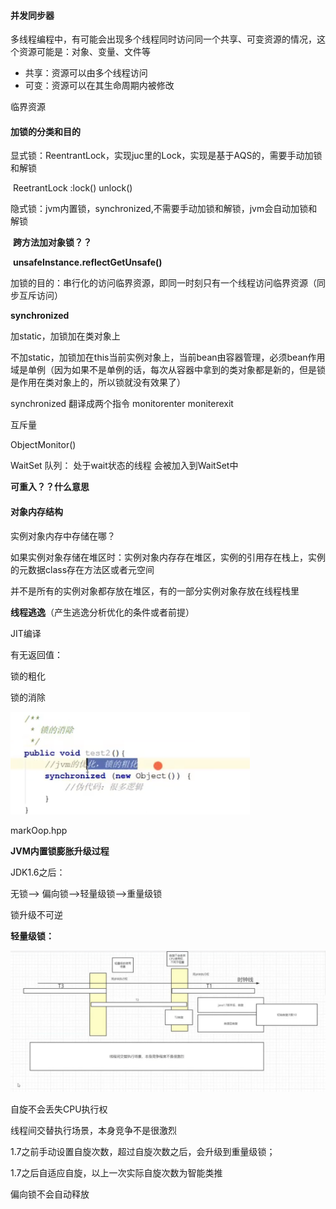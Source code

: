 #### 并发同步器

多线程编程中，有可能会出现多个线程同时访问同一个共享、可变资源的情况，这个资源可能是：对象、变量、文件等

- 共享：资源可以由多个线程访问
- 可变：资源可以在其生命周期内被修改

临界资源



#### 加锁的分类和目的

显式锁：ReentrantLock，实现juc里的Lock，实现是基于AQS的，需要手动加锁和解锁

​	ReetrantLock :lock() unlock()

隐式锁：jvm内置锁，synchronized,不需要手动加锁和解锁，jvm会自动加锁和解锁



​	**跨方法加对象锁？？** 

​	**unsafeInstance.reflectGetUnsafe()**



加锁的目的：串行化的访问临界资源，即同一时刻只有一个线程访问临界资源（同步互斥访问）



**synchronized**

加static，加锁加在类对象上

不加static，加锁加在this当前实例对象上，当前bean由容器管理，必须bean作用域是单例（因为如果不是单例的话，每次从容器中拿到的类对象都是新的，但是锁是作用在类对象上的，所以锁就没有效果了）



synchronized 翻译成两个指令 monitorenter moniterexit  

互斥量



ObjectMonitor() 

WaitSet 队列： 处于wait状态的线程 会被加入到WaitSet中

**可重入？？什么意思**



#### 对象内存结构

实例对象内存中存储在哪？

如果实例对象存储在堆区时：实例对象内存存在堆区，实例的引用存在栈上，实例的元数据class存在方法区或者元空间

并不是所有的实例对象都存放在堆区，有的一部分实例对象存放在线程栈里

**线程逃逸**（产生逃逸分析优化的条件或者前提）

JIT编译

有无返回值：



锁的粗化

锁的消除

<img src="https://raw.githubusercontent.com/itscj1014/PictureBed/master/img/20200604015417.png" style="zoom:67%;" />



markOop.hpp

**JVM内置锁膨胀升级过程**

JDK1.6之后：

无锁——> 偏向锁——>轻量级锁——>重量级锁

锁升级不可逆



**轻量级锁：**

![](https://raw.githubusercontent.com/itscj1014/PictureBed/master/img/20200605025859.png)

自旋不会丢失CPU执行权

线程间交替执行场景，本身竞争不是很激烈

1.7之前手动设置自旋次数，超过自旋次数之后，会升级到重量级锁；

1.7之后自适应自旋，以上一次实际自旋次数为智能类推

偏向锁不会自动释放



